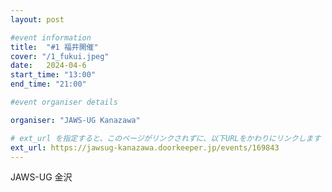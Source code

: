 ```yaml
---
layout: post

#event information
title:  "#1 福井開催"
cover: "/1_fukui.jpeg"
date:   2024-04-6
start_time: "13:00"
end_time: "21:00"

#event organiser details

organiser: "JAWS-UG Kanazawa"

# ext_url を指定すると、このページがリンクされずに、以下URLをかわりにリンクします
ext_url: https://jawsug-kanazawa.doorkeeper.jp/events/169843
---
```


JAWS-UG 金沢
